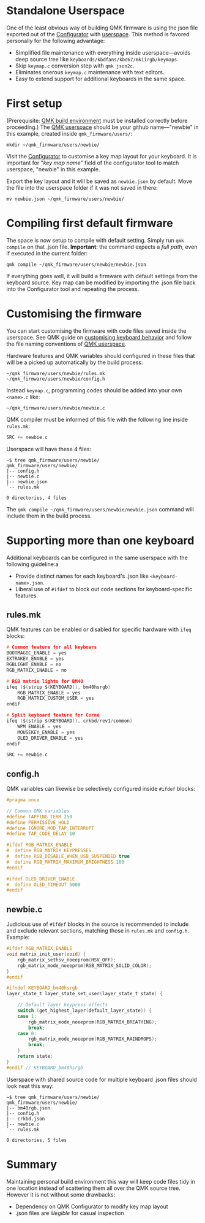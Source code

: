 # Standalone Userspace

One of the least obvious way of building QMK firmware is using the json file exported out of the [Configurator](https://config.qmk.fm/) with [userspace](https://docs.qmk.fm/#/feature_userspace). This method is favored personally for the following advantage:

* Simplified file maintenance with everything inside userspace—avoids deep source tree like `keyboards/kbdfans/kbd67/mkiirgb/keymaps`.
* Skip `keymap.c` conversion step with `qmk json2c`. 
* Eliminates onerous `keymap.c` maintenance with text editors.
* Easy to extend support for additional keyboards in the same space.


# First setup 
(Prerequisite: [QMK build environment](https://docs.qmk.fm/#/newbs_getting_started) must be installed correctly before proceeding.) The [QMK userspace](https://docs.qmk.fm/#/feature_userspace) should be your github name—"newbie" in this example, created inside `qmk_firmware/users/`:
```
mkdir ~/qmk_firmware/users/newbie/
```
Visit the [Configurator](https://config.qmk.fm/) to customise a key map layout for your keyboard. It is important for "*key map name*" field of the configurator tool to match userspace, "newbie" in this example. 

Export the key layout and it will be saved as `newbie.json` by default. Move the file into the userspace folder if it was not saved in there:
```
mv newbie.json ~/qmk_firmware/users/newbie/
```


# Compiling first default firmware
The space is now setup to compile with default setting. Simply run `qmk compile` on that .json file. **Important**: the command expects a *full path*, even if executed in the current folder:
```
qmk compile ~/qmk_firmware/users/newbie/newbie.json
```
If everything goes well, it will build a firmware with default settings from the keyboard source. Key map can be modified by importing the .json file back into the Configurator tool and repeating the process.


# Customising the firmware
You can start customising the firmware with code files saved inside the userspace. See QMK guide on [customising keyboard behavior](https://docs.qmk.fm/#/custom_quantum_functions) and follow the file naming conventions of [QMK userspace](https://docs.qmk.fm/#/feature_userspace).

Hardware features and QMK variables should configured in these files that will be a picked up automatically by the build process:
```
~/qmk_firmware/users/newbie/rules.mk
~/qmk_firmware/users/newbie/config.h
```
Instead `keymap.c`, programming codes should be added into your own `<name>.c` like:
```
~/qmk_firmware/users/newbie/newbie.c
```
QMK compiler must be informed of this file with the following line inside `rules.mk`:
```c
SRC += newbie.c
```
Userspace will have these 4 files:
```
~$ tree qmk_firmware/users/newbie/
qmk_firmware/users/newbie/
|-- config.h
|-- newbie.c
|-- newbie.json
`-- rules.mk

0 directories, 4 files
```
The `qmk compile ~/qmk_firmware/users/newbie/newbie.json` command will include them in the build process.


# Supporting more than one keyboard
Additional keyboards can be configured in the same userspace with the following guideline:a
* Provide distinct names for each keyboard's .json like `<keyboard-name>.json`.
* Liberal use of `#ifdef` to block out code sections for keyboard-specific features.

## rules.mk
QMK features can be enabled or disabled for specific hardware with `ifeq` blocks:
```c
# Common feature for all keyboars
BOOTMAGIC_ENABLE = yes
EXTRAKEY_ENABLE = yes
RGBLIGHT_ENABLE = no
RGB_MATRIX_ENABLE = no

# RGB matrix lights for BM40
ifeq ($(strip $(KEYBOARD)), bm40hsrgb)
    RGB_MATRIX_ENABLE = yes
    RGB_MATRIX_CUSTOM_USER = yes
endif

# Split keyboard feature for Corne
ifeq ($(strip $(KEYBOARD)), crkbd/rev1/common)
    WPM_ENABLE = yes
    MOUSEKEY_ENABLE = yes
    OLED_DRIVER_ENABLE = yes
endif

SRC += newbie.c
```

## config.h
QMK variables can likewise be selectively configured inside `#ifdef` blocks:
```c
#pragma once

// Common QMK variables
#define TAPPING_TERM 250
#define PERMISSIVE_HOLD
#define IGNORE_MOD_TAP_INTERRUPT
#define TAP_CODE_DELAY 10

#ifdef RGB_MATRIX_ENABLE
#  define RGB_MATRIX_KEYPRESSES
#  define RGB_DISABLE_WHEN_USB_SUSPENDED true
#  define RGB_MATRIX_MAXIMUM_BRIGHTNESS 100
#endif

#ifdef OLED_DRIVER_ENABLE
#  define OLED_TIMEOUT 5000
#endif
```

## newbie.c
Judicious use of `#ifdef` blocks in the source is recommended to include and exclude relevant sections, matching those in `rules.mk` and `config.h`. Example:
```c
#ifdef RGB_MATRIX_ENABLE
void matrix_init_user(void) {
    rgb_matrix_sethsv_noeeprom(HSV_OFF);
    rgb_matrix_mode_noeeprom(RGB_MATRIX_SOLID_COLOR);
}
#endif

#ifndef KEYBOARD_bm40hsrgb
layer_state_t layer_state_set_user(layer_state_t state) {

    // Default layer keypress effects
    switch (get_highest_layer(default_layer_state)) {
    case 1:
        rgb_matrix_mode_noeeprom(RGB_MATRIX_BREATHING);
        break;
    case 0:
        rgb_matrix_mode_noeeprom(RGB_MATRIX_RAINDROPS);
        break;
    }
    return state;
}
#endif // KEYBOARD_bm40hsrgb
```


Userspace with shared source code for multiple keyboard .json files should look neat this way:
```
~$ tree qmk_firmware/users/newbie/
qmk_firmware/users/newbie/
|-- bm40rgb.json
|-- config.h
|-- crkbd.json
|-- newbie.c
`-- rules.mk

0 directories, 5 files
```


# Summary
Maintaining personal build environment this way will keep code files tidy in one location instead of scattering them all over the QMK source tree. However it is not without some drawbacks:
* Dependency on QMK Configurator to modify key map layout
* .json files are *illegible* for casual inspection
